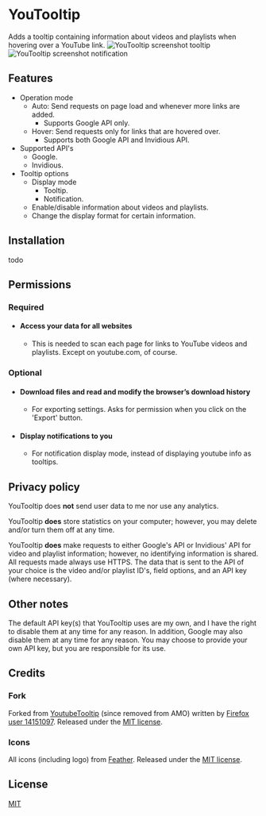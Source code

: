 # YouTooltip
Adds a tooltip containing information about videos and playlists when hovering over a YouTube link.
![YouTooltip screenshot tooltip](https://user-images.githubusercontent.com/34670767/187048059-01668031-cdc8-4d81-80e6-b8c316510ae8.jpg)
![YouTooltip screenshot notification](https://user-images.githubusercontent.com/34670767/187048070-cab54590-d3e2-487b-b24d-9a1db1cbbb41.jpg)


## Features
- Operation mode
	- Auto: Send requests on page load and whenever more links are added.
		- Supports Google API only.
	- Hover: Send requests only for links that are hovered over.
		- Supports both Google API and Invidious API.
- Supported API's
	- Google.
	- Invidious.
- Tooltip options
	- Display mode
		- Tooltip.
		- Notification.
	- Enable/disable information about videos and playlists.
	- Change the display format for certain information.

## Installation
todo

## Permissions
### Required
- #### Access your data for all websites
	- This is needed to scan each page for links to YouTube videos and playlists. Except on youtube.com, of course.
### Optional
- #### Download files and read and modify the browser’s download history
	- For exporting settings. Asks for permission when you click on the 'Export' button.
- #### Display notifications to you
	- For notification display mode, instead of displaying youtube info as tooltips.

## Privacy policy
YouTooltip does __not__ send user data to me nor use any analytics.

YouTooltip __does__ store statistics on your computer; however, you may delete and/or turn them off at any time.

YouTooltip __does__ make requests to either Google's API or Invidious' API for video and playlist information; however, no identifying information is shared. All requests made always use HTTPS. The data that is sent to the API of your choice is the video and/or playlist ID's, field options, and an API key (where necessary).

## Other notes
The default API key(s) that YouTooltip uses are my own, and I have the right to disable them at any time for any reason. In addition, Google may also disable them at any time for any reason. You may choose to provide your own API key, but you are responsible for its use.

## Credits
### Fork
Forked from [YoutubeTooltip](https://addons.mozilla.org/en-US/firefox/addon/youtube_tooltip/) (since removed from AMO) written by [Firefox user 14151097](https://addons.mozilla.org/en-US/firefox/user/14151097/). Released under the [MIT license](https://opensource.org/licenses/mit-license.php).
### Icons
All icons (including logo) from [Feather](https://feathericons.com/). Released under the [MIT license](https://github.com/colebemis/feather/blob/master/LICENSE).

## License
[MIT](https://opensource.org/licenses/mit-license.php)
